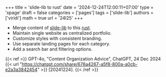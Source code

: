 +++
title = 'slide-lib to rust'
date = '2024-12-24T12:00:11+07:00'
type = 'xpage'
draft = false
categories = ['pages']
tags = ['slide-lib']
authors = ['viridi']
math = true
url = '24l25'
+++
<!--more-->

+ Merge content of [slide-lib](https://github.com/dudung/slide-lib) to this [rust](https://github.com/dudung/rust).
+ Maintain single website as centralized portfolio.
+ Customize styles with consistent branding.
+ Use separate landing pages for each category.
+ Add a search bar and filtering options.

{{< ref >}}
GPT-4o, "Content Organization Advice", ChatGPT, 24 Dec 2024 {{< url "https://chatgpt.com/share/676a4267-a5f8-800a-a0cb-e2a3a3842454" >}} [20241224].
{{< /ref >}}
